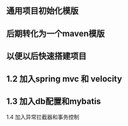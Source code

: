 通用项目初始化模版
--
后期转化为一个maven模版
--
以便以后快速搭建项目
--
1.2 加入spring mvc 和 velocity
--
1.3 加入db配置和mybatis
--
1.4 加入异常拦截器和事务控制

